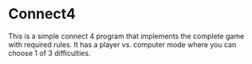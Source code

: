 # Connect4
This is a simple connect 4 program that implements the complete game with required rules. It has a player vs. computer mode where you can choose 1 of 3 difficulties.
